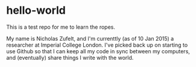 # hello-world
This is a test repo for me to learn the ropes.

My name is Nicholas Zufelt, and I'm currenttly (as of 10 Jan 2015) a researcher at Imperial College London.  I've picked back up on starting to use Github so that I can keep all my code in sync between my computers, and (eventually) share things I write with the world.
